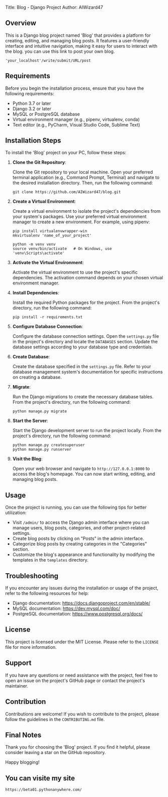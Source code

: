 Title: Blog - Django Project
Author: AIWizard47

## Overview

This is a Django blog project named 'Blog' that provides a platform for creating, editing, and managing blog posts. It features a user-friendly interface and intuitive navigation, making it easy for users to interact with the blog.
you can use this link to post your own blog.
```
'your_localhost'/write/submit/URL/post
```

## Requirements

Before you begin the installation process, ensure that you have the following requirements:

* Python 3.7 or later
* Django 3.2 or later
* MySQL or PostgreSQL database
* Virtual environment manager (e.g., pipenv, virtualenv, conda)
* Text editor (e.g., PyCharm, Visual Studio Code, Sublime Text)

## Installation Steps

To install the 'Blog' project on your PC, follow these steps:

1. **Clone the Git Repository**:

   Clone the Git repository to your local machine. Open your preferred terminal application (e.g., Command Prompt, Terminal) and navigate to the desired installation directory. Then, run the following command:

   ```
   git clone https://github.com/AIWizard47/blog.git
   ```

2. **Create a Virtual Environment**:

   Create a virtual environment to isolate the project's dependencies from your system's packages. Use your preferred virtual environment manager to create a new environment. For example, using pipenv:

   ```
   pip install virtualenvwrapper-win
   mkvirtualenv 'name_of_your_project'
   ```
   ```
   python -m venv venv
   source venv/bin/activate   # On Windows, use 'venv\Scripts\activate'
   ```

3. **Activate the Virtual Environment**:

   Activate the virtual environment to use the project's specific dependencies. The activation command depends on your chosen virtual environment manager.

4. **Install Dependencies**:

   Install the required Python packages for the project. From the project's directory, run the following command:

   ```
   pip install -r requirements.txt
   ```

5. **Configure Database Connection**:

   Configure the database connection settings. Open the `settings.py` file in the project's directory and locate the `DATABASES` section. Update the database settings according to your database type and credentials.

6. **Create Database**:

   Create the database specified in the `settings.py` file. Refer to your database management system's documentation for specific instructions on creating a database.

7. **Migrate**:

   Run the Django migrations to create the necessary database tables. From the project's directory, run the following command:

   ```
   python manage.py migrate
   ```

8. **Start the Server**:

   Start the Django development server to run the project locally. From the project's directory, run the following command:

   ```
   python manage.py createsuperuser
   python manage.py runserver
   ```

9. **Visit the Blog**:

   Open your web browser and navigate to `http://127.0.0.1:8000` to access the blog's homepage. You can now start writing, editing, and managing blog posts.

## Usage

Once the project is running, you can use the following tips for better utilization:

* Visit `/admin/` to access the Django admin interface where you can manage users, blog posts, categories, and other project-related settings.
* Create blog posts by clicking on "Posts" in the admin interface.
* Categorize blog posts by creating categories in the "Categories" section.
* Customize the blog's appearance and functionality by modifying the templates in the `templates` directory.

## Troubleshooting

If you encounter any issues during the installation or usage of the project, refer to the following resources for help:

* Django documentation: https://docs.djangoproject.com/en/stable/
* MySQL documentation: https://dev.mysql.com/doc/
* PostgreSQL documentation: https://www.postgresql.org/docs/

## License

This project is licensed under the MIT License. Please refer to the `LICENSE` file for more information.

## Support

If you have any questions or need assistance with the project, feel free to open an issue on the project's GitHub page or contact the project's maintainer.

## Contribution

Contributions are welcome! If you wish to contribute to the project, please follow the guidelines in the `CONTRIBUTING.md` file.

## Final Notes

Thank you for choosing the 'Blog' project. If you find it helpful, please consider leaving a star on the GitHub repository.

Happy blogging!
## You can visite my site 
```
https://beta01.pythonanywhere.com/
```
